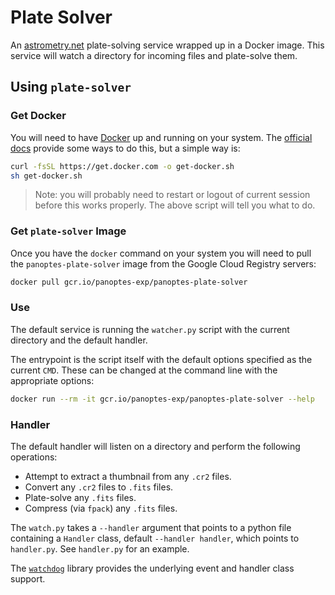Plate Solver
============

An [astrometry.net](http://astrometry.net/) plate-solving service wrapped up in a Docker image. This service will watch
a directory for incoming files and plate-solve them.

## Using `plate-solver`

### Get Docker

You will need to have [Docker](https://www.docker.com) up and running on your system.
The [official docs](https://www.docker.com/get-started) provide some ways to do this, but a simple way is:

```bash
curl -fsSL https://get.docker.com -o get-docker.sh
sh get-docker.sh
```

> Note: you will probably need to restart or logout of current session before this works properly. The above script will tell you what to do.

### Get `plate-solver` Image

Once you have the `docker` command on your system you will need to pull the
`panoptes-plate-solver` image from the Google Cloud Registry servers:

```bash
docker pull gcr.io/panoptes-exp/panoptes-plate-solver
```

### Use

The default service is running the `watcher.py` script with the current directory and the default handler.

The entrypoint is the script itself with the default options specified as the current
`CMD`. These can be changed at the command line with the appropriate options:

```bash
docker run --rm -it gcr.io/panoptes-exp/panoptes-plate-solver --help
```

### Handler

The default handler will listen on a directory and perform the following operations:

* Attempt to extract a thumbnail from any `.cr2` files.
* Convert any `.cr2` files to `.fits` files.
* Plate-solve any `.fits` files.
* Compress (via `fpack`) any `.fits` files.

The `watch.py` takes a `--handler` argument that points to a python file containing a `Handler` class,
default `--handler handler`, which points to
`handler.py`. See `handler.py` for an example.

The [`watchdog`](https://pypi.org/project/watchdog/) library provides the underlying event and handler class support.
